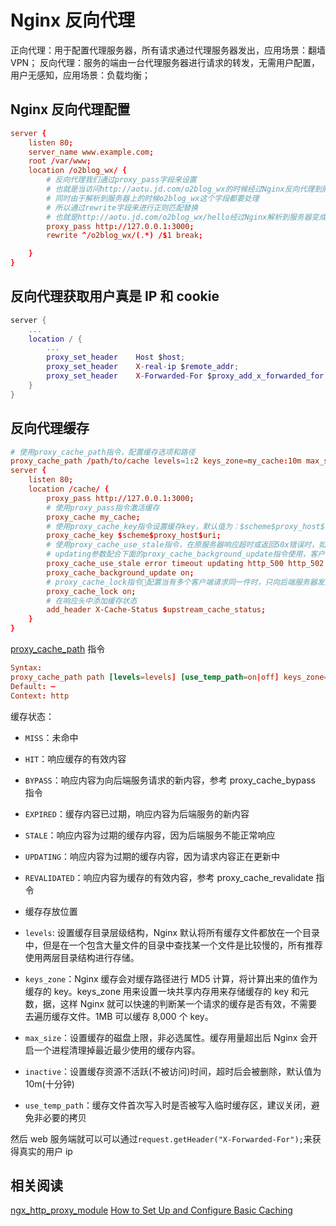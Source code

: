 # Nginx 反向代理

正向代理：用于配置代理服务器，所有请求通过代理服务器发出，应用场景：翻墙 VPN；
反向代理：服务的端由一台代理服务器进行请求的转发，无需用户配置，用户无感知，应用场景：负载均衡；

## Nginx 反向代理配置

```conf
server {
    listen 80;
    server_name www.example.com;
    root /var/www;
    location /o2blog_wx/ {
        # 反向代理我们通过proxy_pass字段来设置
        # 也就是当访问http://aotu.jd.com/o2blog_wx的时候经过Nginx反向代理到服务器上的http://127.0.0.1:3000
        # 同时由于解析到服务器上的时候o2blog_wx这个字段都要处理
        # 所以通过rewrite字段来进行正则匹配替换
        # 也就是http://aotu.jd.com/o2blog_wx/hello经过Nginx解析到服务器变成http://127.0.0.1:3000/hello
        proxy_pass http://127.0.0.1:3000;
        rewrite ^/o2blog_wx/(.*) /$1 break;

    }
}
```

## 反向代理获取用户真是 IP 和 cookie

```lua
server {
    ...
    location / {
        ...
        proxy_set_header    Host $host;
        proxy_set_header    X-real-ip $remote_addr;
        proxy_set_header    X-Forwarded-For $proxy_add_x_forwarded_for;
    }
}
```

## 反向代理缓存

```conf
# 使用proxy_cache_path指令，配置缓存选项和路径
proxy_cache_path /path/to/cache levels=1:2 keys_zone=my_cache:10m max_size=10g inactive=60m use_temp_path=off;
server {
    listen 80;
    location /cache/ {
        proxy_pass http://127.0.0.1:3000;
        # 使用proxy_pass指令激活缓存
        proxy_cache my_cache;
        # 使用proxy_cache_key指令设置缓存key，默认值为：$scheme$proxy_host$uri$is_args$args;
        proxy_cache_key $scheme$proxy_host$uri;
        # 使用proxy_cache_use_stale指令，在原服务器响应超时或返回50x错误时，如果缓存文件中有缓存文件，会返回缓存文件
        # updating参数配合下面的proxy_cache_background_update指令使用，客户端请求的资源以及过期或者正在向后端服务请求更新都将返回缓存内容，直到后端响应后更新缓存
        proxy_cache_use_stale error timeout updating http_500 http_502 http_503 http_504;
        proxy_cache_background_update on;
        # proxy_cache_lock指令配置当有多个客户端请求同一件时，只向后端服务器发送一次请求。
        proxy_cache_lock on;
        # 在响应头中添加缓存状态
        add_header X-Cache-Status $upstream_cache_status;
    }
}
```

[proxy_cache_path](https://nginx.org/en/docs/http/ngx_http_proxy_module.html#proxy_cache_path) 指令

```conf
Syntax:
proxy_cache_path path [levels=levels] [use_temp_path=on|off] keys_zone=name:size [inactive=time] [max_size=size] [min_free=size] [manager_files=number] [manager_sleep=time] [manager_threshold=time] [loader_files=number] [loader_sleep=time] [loader_threshold=time] [purger=on|off] [purger_files=number] [purger_sleep=time] [purger_threshold=time];
Default: —
Context: http
```

缓存状态：

- `MISS`：未命中
- `HIT`：响应缓存的有效内容
- `BYPASS`：响应内容为向后端服务请求的新内容，参考 proxy_cache_bypass 指令
- `EXPIRED`：缓存内容已过期，响应内容为后端服务的新内容
- `STALE`：响应内容为过期的缓存内容，因为后端服务不能正常响应
- `UPDATING`：响应内容为过期的缓存内容，因为请求内容正在更新中
- `REVALIDATED`：响应内容为缓存的有效内容，参考 proxy_cache_revalidate 指令

- 缓存存放位置
- `levels`: 设置缓存目录层级结构，Nginx 默认将所有缓存文件都放在一个目录中，但是在一个包含大量文件的目录中查找某一个文件是比较慢的，所有推荐使用两层目录结构进行存储。
- `keys_zone`：Nginx 缓存会对缓存路径进行 MD5 计算，将计算出来的值作为缓存的 key。keys_zone 用来设置一块共享内存用来存储缓存的 key 和元数，据，这样 Nginx 就可以快速的判断某一个请求的缓存是否有效，不需要去遍历缓存文件。1MB 可以缓存 8,000 个 key。
- `max_size`：设置缓存的磁盘上限，非必选属性。缓存用量超出后 Nginx 会开启一个进程清理掉最近最少使用的缓存内容。
- `inactive`：设置缓存资源不活跃(不被访问)时间，超时后会被删除，默认值为 10m(十分钟)
- `use_temp_path`：缓存文件首次写入时是否被写入临时缓存区，建议关闭，避免非必要的拷贝

然后 web 服务端就可以可以通过`request.getHeader("X-Forwarded-For");`来获得真实的用户 ip

## 相关阅读

[ngx_http_proxy_module](https://nginx.org/en/docs/http/ngx_http_proxy_module.html)
[How to Set Up and Configure Basic Caching](https://www.nginx.com/blog/nginx-caching-guide/#proxy_cache_path)
